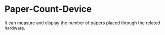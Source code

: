 # Paper-Count-Device
It can measure and display the number of papers placed through the related hardware.

